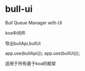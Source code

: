 # bull-ui
Bull Queue Manager with UI

koa中间件

导出bullApi,bullUi

app.use(bullApi());
app.use(bullUi());


适用于所有基于koa的框架


